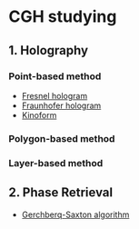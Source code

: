 # CGH studying

## 1. Holography

### Point-based method
- [Fresnel hologram](https://github.com/rkka02/CGH/blob/main/Python/rk_fresnel.py)
- [Fraunhofer hologram](https://github.com/rkka02/CGH/blob/main/Python/rk_fraunhofer.py)
- [Kinoform](https://github.com/rkka02/CGH/blob/main/Python/rk_kinoform.py)

### Polygon-based method

### Layer-based method

## 2. Phase Retrieval
- [Gerchberq-Saxton algorithm](https://github.com/rkka02/CGH/blob/main/Python/rk_gs_algorithm.py)

